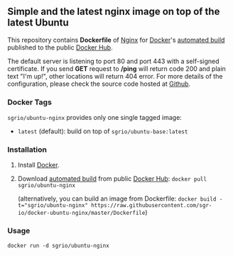 ## Simple and the latest nginx image on top of the latest Ubuntu

This repository contains **Dockerfile** of [Nginx](https://nginx.org/) for [Docker](https://www.docker.com/)'s [automated build](https://hub.docker.com/r/sgrio/ubuntu-nginx/) published to the public [Docker Hub](https://hub.docker.com/).

The default server is listening to port 80 and port 443 with a self-signed certificate. If you send **GET** request to **/ping** will return code 200 and plain text "I'm up!", other locations will return 404 error. For more details of the configuration, please check the source code hosted at [Github](https://github.com/sgr-io/docker-ubuntu-nginx).

### Docker Tags

`sgrio/ubuntu-nginx` provides only one single tagged image:

* `latest` (default): build on top of `sgrio/ubuntu-base:latest`

### Installation

1. Install [Docker](https://www.docker.com/).

2. Download [automated build](https://hub.docker.com/r/sgrio/ubuntu-nginx/) from public [Docker Hub](https://hub.docker.com/): `docker pull sgrio/ubuntu-nginx`

   (alternatively, you can build an image from Dockerfile: `docker build -t="sgrio/ubuntu-nginx" https://raw.githubusercontent.com/sgr-io/docker-ubuntu-nginx/master/Dockerfile`)

### Usage

    docker run -d sgrio/ubuntu-nginx
